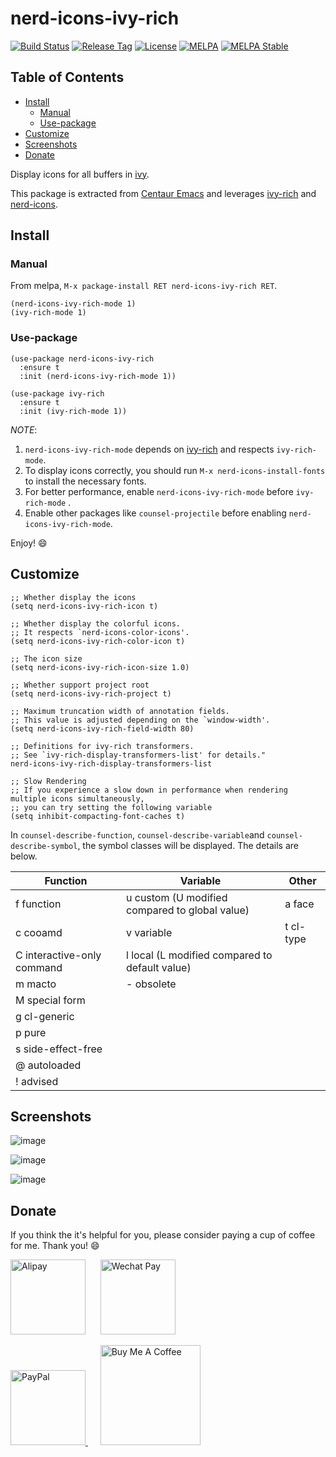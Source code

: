 # nerd-icons-ivy-rich

[![Build Status](https://github.com/seagle0128/nerd-icons-ivy-rich/workflows/CI/badge.svg)](https://github.com/seagle0128/nerd-icons-ivy-rich/actions)
[![Release Tag](https://img.shields.io/github/tag/seagle0128/nerd-icons-ivy-rich.svg?label=Release)](https://github.com/seagle0128/nerd-icons-ivy-rich/releases)
[![License](http://img.shields.io/:License-GPL3-blue.svg)](License)
[![MELPA](https://melpa.org/packages/nerd-icons-ivy-rich-badge.svg)](https://melpa.org/#/nerd-icons-ivy-rich)
[![MELPA Stable](https://stable.melpa.org/packages/nerd-icons-ivy-rich-badge.svg)](https://stable.melpa.org/#/nerd-icons-ivy-rich)

<!-- markdown-toc start - Don't edit this section. Run M-x markdown-toc-refresh-toc -->

## Table of Contents

- [Install](#install)
  - [Manual](#manual)
  - [Use-package](#use-package)
- [Customize](#customize)
- [Screenshots](#screenshots)
- [Donate](#donate)

<!-- markdown-toc end -->

Display icons for all buffers in [ivy](https://github.com/abo-abo/swiper).

This package is extracted from [Centaur
Emacs](https://github.com/seagle0128/.emacs.d) and leverages
[ivy-rich](https://github.com/Yevgnen/ivy-rich) and
[nerd-icons](https://github.com/rainstormstudio/nerd-icons.el).

## Install

### Manual

From melpa, `M-x package-install RET nerd-icons-ivy-rich RET`.

```emacs-lisp
(nerd-icons-ivy-rich-mode 1)
(ivy-rich-mode 1)
```

### Use-package

```emacs-lisp
(use-package nerd-icons-ivy-rich
  :ensure t
  :init (nerd-icons-ivy-rich-mode 1))

(use-package ivy-rich
  :ensure t
  :init (ivy-rich-mode 1))

```

_NOTE_:

1. `nerd-icons-ivy-rich-mode` depends on
   [ivy-rich](https://github.com/Yevgnen/ivy-rich) and respects `ivy-rich-mode`.
1. To display icons correctly, you should run `M-x nerd-icons-install-fonts`
   to install the necessary fonts.
1. For better performance, enable `nerd-icons-ivy-rich-mode` before `ivy-rich-mode` .
1. Enable other packages like `counsel-projectile` before enabling `nerd-icons-ivy-rich-mode`.

Enjoy! :smile:

## Customize

```emacs-lisp
;; Whether display the icons
(setq nerd-icons-ivy-rich-icon t)

;; Whether display the colorful icons.
;; It respects `nerd-icons-color-icons'.
(setq nerd-icons-ivy-rich-color-icon t)

;; The icon size
(setq nerd-icons-ivy-rich-icon-size 1.0)

;; Whether support project root
(setq nerd-icons-ivy-rich-project t)

;; Maximum truncation width of annotation fields.
;; This value is adjusted depending on the `window-width'.
(setq nerd-icons-ivy-rich-field-width 80)

;; Definitions for ivy-rich transformers.
;; See `ivy-rich-display-transformers-list' for details."
nerd-icons-ivy-rich-display-transformers-list

;; Slow Rendering
;; If you experience a slow down in performance when rendering multiple icons simultaneously,
;; you can try setting the following variable
(setq inhibit-compacting-font-caches t)
```

In `counsel-describe-function`, `counsel-describe-variable`and `counsel-describe-symbol`, the symbol
classes will be displayed. The details are below.

| Function                   | Variable                                       | Other     |
| -------------------------- | ---------------------------------------------- | --------- |
| f function                 | u custom (U modified compared to global value) | a face    |
| c cooamd                   | v variable                                     | t cl-type |
| C interactive-only command | l local (L modified compared to default value) |           |
| m macto                    | - obsolete                                     |           |
| M special form             |                                                |           |
| g cl-generic               |                                                |           |
| p pure                     |                                                |           |
| s side-effect-free         |                                                |           |
| @ autoloaded               |                                                |           |
| ! advised                  |                                                |           |

## Screenshots

![image](https://user-images.githubusercontent.com/140797/232552947-32feac2a-5eaf-47bf-bf48-3a5ffca9bfc0.png)

![image](https://user-images.githubusercontent.com/140797/232553638-de27aeec-3c4a-421e-a6c1-888cf2d83fa3.png)

![image](https://user-images.githubusercontent.com/140797/232553261-33226017-a487-464e-ba73-227e2bd60159.png)

## Donate

If you think the it's helpful for you, please consider paying a cup of coffee
for me. Thank you! :smile:

<img
src="https://user-images.githubusercontent.com/140797/65818854-44204900-e248-11e9-9cc5-3e6339587cd8.png"
alt="Alipay" width="120"/>
&nbsp;&nbsp;&nbsp;&nbsp;
<img
src="https://user-images.githubusercontent.com/140797/65818844-366ac380-e248-11e9-931c-4bd872d0566b.png"
alt="Wechat Pay" width="120"/>

<a href="https://paypal.me/seagle0128" target="_blank">
<img
src="https://www.paypalobjects.com/digitalassets/c/website/marketing/apac/C2/logos-buttons/optimize/44_Grey_PayPal_Pill_Button.png"
alt="PayPal" width="120" />
</a>
&nbsp;&nbsp;&nbsp;&nbsp;
<a href="https://www.buymeacoffee.com/s9giES1" target="_blank">
<img src="https://cdn.buymeacoffee.com/buttons/default-orange.png" alt="Buy Me A Coffee"
width="160"/>
</a>
